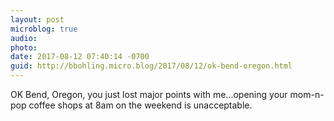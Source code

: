 ```yaml
---
layout: post
microblog: true
audio: 
photo: 
date: 2017-08-12 07:40:14 -0700
guid: http://bbohling.micro.blog/2017/08/12/ok-bend-oregon.html
---
```

OK Bend, Oregon, you just lost major points with me...opening your mom-n-pop coffee shops at 8am on the weekend is unacceptable.
